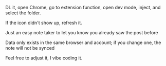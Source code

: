 DL it, open Chrome, go to extension function, open dev mode, inject, and select the folder.

If the icon didn't show up, refresh it.

Just an easy note taker to let you know you already saw the post before

Data only exists in the same browser and account; if you change one, the note will not be synced

Feel free to adjust it, I vibe coding it.
